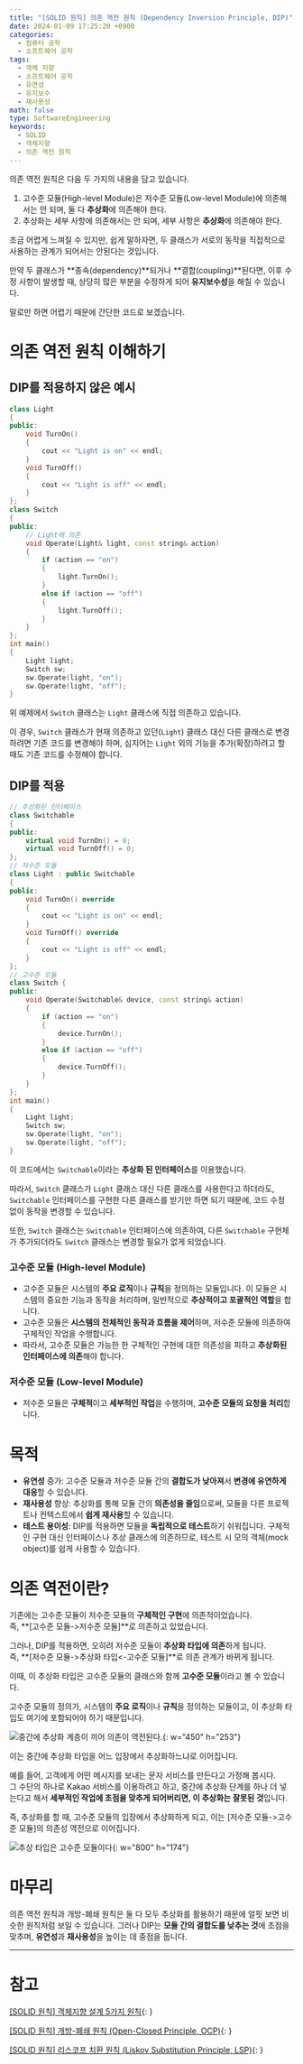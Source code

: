 ```yaml
---
title: "[SOLID 원칙] 의존 역전 원칙 (Dependency Inversion Principle, DIP)"
date: 2024-01-09 17:25:20 +0900
categories:
  - 컴퓨터 공학
  - 소프트웨어 공학
tags:
  - 객체 지향
  - 소프트웨어 공학
  - 유연성
  - 유지보수
  - 재사용성
math: false
type: SoftwareEngineering
keywords:
  - SOLID
  - 객체지향
  - 의존 역전 원칙
---
```


의존 역전 원칙은 다음 두 가지의 내용을 담고 있습니다.

1. 고수준 모듈(High-level Module)은 저수준 모듈(Low-level Module)에 의존해서는 안 되며, <span class="font_highlight">둘 다 **추상화**에 의존</span>해야 한다.
2. 추상화는 세부 사항에 의존해서는 안 되며, <span class="font_highlight">세부 사항은 **추상화**에 의존</span>해야 한다.

조금 어렵게 느껴질 수 있지만, 쉽게 말하자면, 두 클래스가 서로의 동작을 직접적으로 사용하는 관계가 되어서는 안된다는 것입니다.

만약 두 클래스가 **종속(dependency)**되거나 **결합(coupling)**된다면, 이후 수정 사항이 발생할 때, 상당히 많은 부분을 수정하게 되어 **유지보수성**을 해칠 수 있습니다.

말로만 하면 어렵기 때문에 간단한 코드로 보겠습니다.

# 의존 역전 원칙 이해하기

## DIP를 적용하지 않은 예시

```cpp
class Light
{
public:
    void TurnOn()
    {
        cout << "Light is on" << endl;
    }
    void TurnOff()
    {
        cout << "Light is off" << endl;
    }
};
class Switch
{
public:
	// Light에 의존
    void Operate(Light& light, const string& action)
    {
        if (action == "on")
        {
            light.TurnOn();
        }
        else if (action == "off")
        {
            light.TurnOff();
        }
    }
};
int main()
{
    Light light;
    Switch sw;
    sw.Operate(light, "on");
    sw.Operate(light, "off");
}
```

위 예제에서 `Switch` 클래스는 `Light` 클래스에 직접 의존하고 있습니다.

이 경우, `Switch` 클래스가 현재 의존하고 있던(`Light`) 클래스 대신 다른 클래스로 변경하려면 기존 코드를 변경해야 하며, 심지어는 `Light` 외의 기능을 추가(확장)하려고 할 때도 기존 코드를 수정해야 합니다.

## DIP를 적용

```cpp
// 추상화된 인터페이스
class Switchable
{
public:
    virtual void TurnOn() = 0;
    virtual void TurnOff() = 0;
};
// 저수준 모듈
class Light : public Switchable
{
public:
    void TurnOn() override
    {
        cout << "Light is on" << endl;
    }
    void TurnOff() override
    {
        cout << "Light is off" << endl;
    }
};
// 고수준 모듈
class Switch {
public:
    void Operate(Switchable& device, const string& action)
    {
        if (action == "on")
        {
            device.TurnOn();
        }
        else if (action == "off")
        {
            device.TurnOff();
        }
    }
};
int main()
{
    Light light;
    Switch sw;
    sw.Operate(light, "on");
    sw.Operate(light, "off");
}
```

이 코드에서는 `Switchable`이라는 <span class="font_highlight">**추상화 된 인터페이스**를 이용</span>했습니다.

따라서, `Switch` 클래스가 `Light` 클래스 대신 다른 클래스를 사용한다고 하더라도, `Switchable` 인터페이스를 구현한 다른 클래스를 받기만 하면 되기 때문에, 코드 수정 없이 동작을 변경할 수 있습니다.

또한, `Switch` 클래스는 `Switchable` 인터페이스에 의존하여, 다른 `Switchable` 구현체가 추가되더라도 `Switch` 클래스는 변경할 필요가 없게 되었습니다.

### 고수준 모듈 (High-level Module)

- 고수준 모듈은 시스템의 **주요 로직**이나 **규칙**을 정의하는 모듈입니다. 이 모듈은 시스템의 중요한 기능과 동작을 처리하며, 일반적으로 **추상적이고 포괄적인 역할**을 합니다.
- 고수준 모듈은 **시스템의 전체적인 동작과 흐름을 제어**하며, 저수준 모듈에 의존하여 구체적인 작업을 수행합니다.
- 따라서, 고수준 모듈은 가능한 한 구체적인 구현에 대한 의존성을 피하고 **추상화된 인터페이스에 의존**해야 합니다.

### 저수준 모듈 (Low-level Module)

- 저수준 모듈은 **구체적**이고 **세부적인 작업**을 수행하며, **고수준 모듈의 요청을 처리**합니다.

# 목적

- <span class="important">**유연성**</span> 증가: 고수준 모듈과 저수준 모듈 간의 **결합도가 낮아져**서 **변경에 유연하게 대응**할 수 있습니다.
- <span class="important">**재사용성**</span> 향상: 추상화를 통해 모듈 간의 **의존성을 줄임**으로써, 모듈을 다른 프로젝트나 컨텍스트에서 **쉽게 재사용**할 수 있습니다.
- <span class="important">**테스트 용이성**</span>: DIP를 적용하면 모듈을 **독립적으로 테스트**하기 쉬워집니다. 구체적인 구현 대신 인터페이스나 추상 클래스에 의존하므로, 테스트 시 모의 객체(mock object)를 쉽게 사용할 수 있습니다.

# 의존 역전이란?

기존에는 고수준 모듈이 저수준 모듈의 **구체적인 구현**에 의존적이었습니다.
<br>
즉, **[고수준 모듈->저수준 모듈]**로 의존하고 있었습니다.

그러나, DIP를 적용하면, 오히려 저수준 모듈이 **추상화 타입에 의존**하게 됩니다.
<br>
즉, **[저수준 모듈->추상화 타입<-고수준 모듈]**로 의존 관계가 바뀌게 됩니다.

이때, 이 추상화 타입은 고수준 모듈의 클래스와 함께 **고수준 모듈**이라고 볼 수 있습니다.

고수준 모듈의 정의가, 시스템의 **주요 로직**이나 **규칙**을 정의하는 모듈이고, 이 추상화 타입도 여기에 포함되어야 하기 때문입니다.

![중간에 추상화 계층이 끼어 의존이 역전된다.](https://i.postimg.cc/RhCLsYtB/SOLID.webp){: w="450" h="253"}

이는 중간에 추상화 타입을 어느 입장에서 추상화하느냐로 이어집니다.

예를 들어, 고객에게 어떤 메시지를 보내는 문자 서비스를 만든다고 가정해 봅시다.
<br>
그 수단의 하나로 Kakao 서비스를 이용하려고 하고, 중간에 추상화 단계를 하나 더 넣는다고 해서 **세부적인 작업에 초점을 맞추게 되어버리면, 이 추상화는 잘못된 것**입니다.

즉, 추상화를 할 때, <span class="font_highlight">고수준 모듈의 입장에서 추상화</span>하게 되고, 이는 [저수준 모듈->고수준 모듈]의 의존성 역전으로 이어집니다.

![추상 타입은 고수준 모듈이다](https://i.postimg.cc/9MQLWjyr/SOLID-2.webp){: w="800" h="174"}


# 마무리

의존 역전 원칙과 개방-폐쇄 원칙은 둘 다 모두 추상화를 활용하기 때문에 얼핏 보면 비슷한 원칙처럼 보일 수 있습니다.
그러나 DIP는 **모듈 간의 <span class="keyword">결합도</span>를 낮추는 것**에 초점을 맞추며, <span class="keyword">**유연성**</span>과 <span class="keyword">**재사용성**</span>을 높이는 데 중점을 둡니다.

---
# 참고

[[SOLID 원칙] 객체지향 설계 5가지 원칙](/posts/solid-%EC%9B%90%EC%B9%99-%EA%B0%9D%EC%B2%B4%EC%A7%80%ED%96%A5-%EC%84%A4%EA%B3%84-5%EA%B0%80%EC%A7%80-%EC%9B%90%EC%B9%99/){: }

[[SOLID 원칙] 개방-폐쇄 원칙 (Open-Closed Principle, OCP)](/posts/solid-%EC%9B%90%EC%B9%99-%EA%B0%9C%EB%B0%A9-%ED%8F%90%EC%87%84-%EC%9B%90%EC%B9%99-(open-closed-principle%2C-ocp)/){: }

[[SOLID 원칙] 리스코프 치환 원칙 (Liskov Substitution Principle, LSP)](/posts/solid-%EC%9B%90%EC%B9%99-%EB%A6%AC%EC%8A%A4%EC%BD%94%ED%94%84-%EC%B9%98%ED%99%98-%EC%9B%90%EC%B9%99-(liskov-substitution-principle%2C-lsp)/){: }